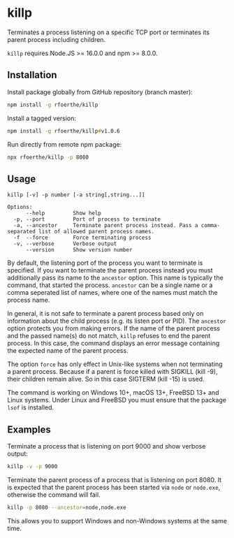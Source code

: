 # killp
Terminates a process listening on a specific TCP port or terminates its parent process including children.  

`killp` requires Node.JS >= 16.0.0 and npm >= 8.0.0.

## Installation
Install package globally from GitHub repository (branch master):
```zsh
npm install -g rfoerthe/killp
```
Install a tagged version:
```zsh
npm install -g rfoerthe/killp#v1.0.6
```
Run directly from remote npm package:
```zsh
npx rfoerthe/killp -p 8080
```

## Usage
```
killp [-v] -p number [-a string[,string...]]

Options:
      --help         Show help
  -p, --port         Port of process to terminate
  -a, --ancestor     Terminate parent process instead. Pass a comma-separated list of allowed parent process names.
  -f  --force        Force terminating process      
  -v, --verbose      Verbose output
      --version      Show version number
```
By default, the listening port of the process you want to terminate is specified.
If you want to terminate the parent process instead you must additionally pass its 
name to the `ancestor` option. This name is typically the command,
that started the process. `ancestor` can be a single name or a
comma seperated list of names, where one of the names must match the process name.

In general, it is not safe to terminate a parent process based only on information about the child process (e.g. its listen port or PID).
The `ancestor` option protects you from making errors. If the name of the parent process and the passed name(s) do not match, 
`killp` refuses to end the parent process. In this case, the command displays an error message containing 
the expected name of the parent process.

The option `force` has only effect in Unix-like systems when not terminating a parent process. 
Because if a parent is force killed with SIGKILL (kill -9), their children remain alive.
So in this case SIGTERM (kill -15) is used.

The command is working on Windows 10+, macOS 13+, FreeBSD 13+ and Linux systems. Under Linux and FreeBSD you must ensure 
that the package `lsof` is installed.

## Examples
Terminate a process that is listening on port 9000 and show verbose output:
```zsh
killp -v -p 9000      
```
Terminate the parent process of a process that is listening on port 8080. It is expected that the
parent process has been started via `node` or `node.exe`, otherwise the command will fail. 
```zsh
killp -p 8080 --ancestor=node,node.exe  
```
This allows you to support Windows and non-Windows systems at the same time.